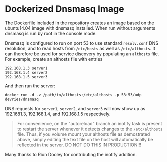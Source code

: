 # Dockerized Dnsmasq Image

The Dockerfile included in the repository creates an image based on the
ubuntu14.04 image with dnsmasq installed. When run without arguments dnsmasq
is run by root in the console mode.

Dnsmasq is configured to run on port 53 to use standard `resolv.conf` DNS
resolution, and to read hosts from `/etc/hosts` as well as `/etc/althosts`. It
can therefore be used for service discovery by populating an `althosts` file.
For example, create an althosts file with entries

~~~~
192.168.1.3 server1
192.168.1.4 server2
192.168.1.5 server3
~~~~

And then run the server:

~~~~
docker run -d -v /path/to/althosts:/etc/althosts -p 53:53/udp devries/dnsmasq
~~~~

DNS requests for `server1`, `server2`, and `server3` will now show up as
192.1681.3, 192.168.1.4, and 192.168.1.5 respectively.

> For convenience, on the "autoreload" branch an inotify task is present to
restart the server whenever it detects changes to the `/etc/althosts` file.
Thus, if you volume mount your althosts file as demostrated above, simply
editing the text file on the host will automatically be reflected in the
server. DO NOT DO THIS IN PRODUCTION!!!

Many thanks to Rion Dooley for contributing the inotify addition.
